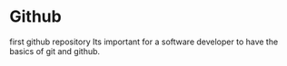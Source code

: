 # Github
first github repository
Its important for a software developer to have the basics of git and github.
